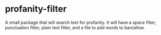 # profanity-filter
A small package that will search text for profanity. It will have a space filter, punctuation filter, plain text filter, and a file to add words to ban/allow.
